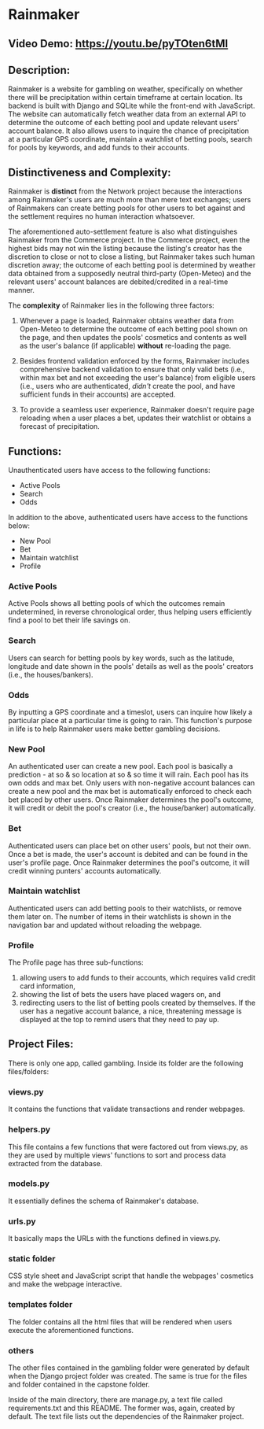 # Rainmaker
## Video Demo:  https://youtu.be/pyTOten6tMI
## Description:
Rainmaker is a website for gambling on weather, specifically on whether there will be precipitation within certain timeframe at certain location. Its backend is built with Django and SQLite while the front-end with JavaScript. The website can automatically fetch weather data from an external API to determine the outcome of each betting pool and update relevant users' account balance. It also allows users to inquire the chance of precipitation at a particular GPS coordinate, maintain a watchlist of betting pools, search for pools by keywords, and add funds to their accounts.

## Distinctiveness and Complexity:
Rainmaker is **distinct** from the Network project because the interactions among Rainmaker's users are much more than mere text exchanges; users of Rainmakers can create betting pools for other users to bet against and the settlement requires no human interaction whatsoever. 

The aforementioned auto-settlement feature is also what distinguishes Rainmaker from the Commerce project. In the Commerce project, even the highest bids may not win the listing because the listing's creator has the discretion to close or not to close a listing, but Rainmaker takes such human discretion away; the outcome of each betting pool is determined by weather data obtained from a supposedly neutral third-party (Open-Meteo) and the relevant users' account balances are debited/credited in a real-time manner.

The **complexity** of Rainmaker lies in the following three factors:
1. Whenever a page is loaded, Rainmaker obtains weather data from Open-Meteo to determine the outcome of each betting pool shown on the page, and then updates the pools' cosmetics and contents as well as the user's balance (if applicable) **without** re-loading the page.

2. Besides frontend validation enforced by the forms, Rainmaker includes comprehensive backend validation to ensure that only valid bets (i.e., within max bet and not exceeding the user's balance) from eligible users (i.e., users who are authenticated, _didn't_ create the pool, and have sufficient funds in their accounts) are accepted.

3. To provide a seamless user experience, Rainmaker doesn't require page reloading when a user places a bet, updates their watchlist or obtains a forecast of precipitation.

## Functions:
Unauthenticated users have access to the following functions:
- Active Pools
- Search
- Odds

In addition to the above, authenticated users have access to the functions below:
- New Pool
- Bet
- Maintain watchlist
- Profile

### Active Pools
Active Pools shows all betting pools of which the outcomes remain undetermined, in reverse chronological order, thus helping users efficiently find a pool to bet their life savings on.

### Search
Users can search for betting pools by key words, such as the latitude, longitude and date shown in the pools' details as well as the pools' creators (i.e., the houses/bankers).

### Odds
By inputting a GPS coordinate and a timeslot, users can inquire how likely a particular place at a particular time is going to rain. This function's purpose in life is to help Rainmaker users make better gambling decisions.

### New Pool
An authenticated user can create a new pool. Each pool is basically a prediction - at so & so location at so & so time it will rain. Each pool has its own odds and max bet. Only users with non-negative account balances can create a new pool and the max bet is automatically enforced to check each bet placed by other users. Once Rainmaker determines the pool's outcome, it will credit or debit the pool's creator (i.e., the house/banker) automatically.

### Bet
Authenticated users can place bet on other users' pools, but not their own. Once a bet is made, the user's account is debited and can be found in the user's profile page. Once Rainmaker determines the pool's outcome, it will credit winning punters' accounts automatically.

### Maintain watchlist
Authenticated users can add betting pools to their watchlists, or remove them later on. The number of items in their watchlists is shown in the navigation bar and updated without reloading the webpage.

### Profile
The Profile page has three sub-functions:
1. allowing users to add funds to their accounts, which requires valid credit card information,
2. showing the list of bets the users have placed wagers on, and
3. redirecting users to the list of betting pools created by themselves.
If the user has a negative account balance, a nice, threatening message is displayed at the top to remind users that they need to pay up.

## Project Files:
There is only one app, called gambling. Inside its folder are the following files/folders:

### views.py
It contains the functions that validate transactions and render webpages.

### helpers.py
This file contains a few functions that were factored out from views.py, as they are used by multiple views' functions to sort and process data extracted from the database.

### models.py
It essentially defines the schema of Rainmaker's database.

### urls.py
It basically maps the URLs with the functions defined in views.py.

### static folder
CSS style sheet and JavaScript script that handle the webpages' cosmetics and make the webpage interactive.

### templates folder
The folder contains all the html files that will be rendered when users execute the aforementioned functions.

### others
The other files contained in the gambling folder were generated by default when the Django project folder was created. The same is true for the files and folder contained in the capstone folder.

Inside of the main directory, there are manage.py, a text file called requirements.txt and this README. The former was, again, created by default. The text file lists out the dependencies of the Rainmaker project.